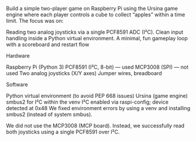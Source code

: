 Build a simple two-player game on Raspberry Pi using the Ursina game engine where each player controls a cube to collect “apples” within a time limit. The focus was on:

Reading two analog joysticks via a single PCF8591 ADC (I²C).
Clean input handling inside a Python virtual environment.
A minimal, fun gameplay loop with a scoreboard and restart flow

Hardware

Raspberry Pi (Python 3)
PCF8591 (I²C, 8-bit) — used
MCP3008 (SPI) — not used
Two analog joysticks (X/Y axes)
Jumper wires, breadboard

Software

Python virtual environment (to avoid PEP 668 issues)
Ursina (game engine)
smbus2 for I²C within the venv
I²C enabled via raspi-config; device detected at 0x48
We fixed environment errors by using a venv and installing smbus2 (instead of system smbus).

We did not use the MCP3008 (MCP board). Instead, we successfully read both joysticks using a single PCF8591 over I²C.
